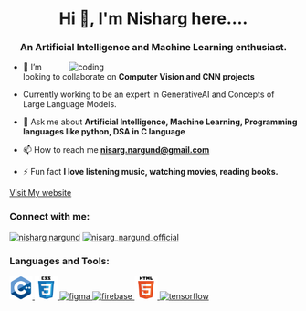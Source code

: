<h1 align="center">Hi 👋, I'm Nisharg here....</h1>
<h3 align="center">An Artificial Intelligence and Machine Learning enthusiast.</h3>

<img align="right" alt="coding" width="400" src="https://user-images.githubusercontent.com/80333086/223655256-effaa1ab-0f7d-4389-93b5-ca37975689c1.png">

- 👯 I’m looking to collaborate on **Computer Vision and CNN projects**

- Currently working to be an expert in GenerativeAI and Concepts of Large Language Models.

- 💬 Ask me about **Artificial Intelligence, Machine Learning, Programming languages like python, DSA in C language**

- 📫 How to reach me **nisarg.nargund@gmail.com**

- ⚡ Fun fact **I love listening music, watching movies, reading books.**

<a href="https://1nisharg.netlify.app"> Visit My website</a>
<h3 align="left">Connect with me:</h3>
<p align="left">
<a href="https://www.linkedin.com/in/nisharg-nargund-6bb385255/" target="blank"><img align="center" src="https://raw.githubusercontent.com/rahuldkjain/github-profile-readme-generator/master/src/images/icons/Social/linked-in-alt.svg" alt="nisharg nargund" height="30" width="40" /></a>
<a href="https://instagram.com/nisarg_nargund_official" target="blank"><img align="center" src="https://raw.githubusercontent.com/rahuldkjain/github-profile-readme-generator/master/src/images/icons/Social/instagram.svg" alt="nisarg_nargund_official" height="30" width="40" /></a>
</p>

<h3 align="left">Languages and Tools:</h3>
<p align="left"> <a href="https://www.w3schools.com/cpp/" target="_blank" rel="noreferrer"> <img src="https://raw.githubusercontent.com/devicons/devicon/master/icons/cplusplus/cplusplus-original.svg" alt="cplusplus" width="40" height="40"/> </a> <a href="https://www.w3schools.com/css/" target="_blank" rel="noreferrer"> <img src="https://raw.githubusercontent.com/devicons/devicon/master/icons/css3/css3-original-wordmark.svg" alt="css3" width="40" height="40"/> </a> <a href="https://www.figma.com/" target="_blank" rel="noreferrer"> <img src="https://www.vectorlogo.zone/logos/figma/figma-icon.svg" alt="figma" width="40" height="40"/> </a> <a href="https://firebase.google.com/" target="_blank" rel="noreferrer"> <img src="https://www.vectorlogo.zone/logos/firebase/firebase-icon.svg" alt="firebase" width="40" height="40"/> </a> <a href="https://www.w3.org/html/" target="_blank" rel="noreferrer"> <img src="https://raw.githubusercontent.com/devicons/devicon/master/icons/html5/html5-original-wordmark.svg" alt="html5" width="40" height="40"/> </a> <a href="https://www.tensorflow.org" target="_blank" rel="noreferrer"> <img src="https://www.vectorlogo.zone/logos/tensorflow/tensorflow-icon.svg" alt="tensorflow" width="40" height="40"/> </a> </p>
